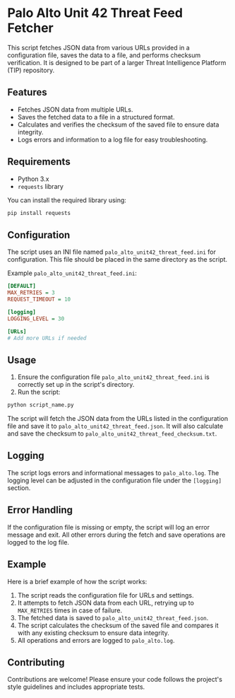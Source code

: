 # Palo Alto Unit 42 Threat Feed Fetcher

This script fetches JSON data from various URLs provided in a configuration file, saves the data to a file, and performs checksum verification. It is designed to be part of a larger Threat Intelligence Platform (TIP) repository.

## Features

- Fetches JSON data from multiple URLs.
- Saves the fetched data to a file in a structured format.
- Calculates and verifies the checksum of the saved file to ensure data integrity.
- Logs errors and information to a log file for easy troubleshooting.

## Requirements

- Python 3.x
- `requests` library

You can install the required library using:
```bash
pip install requests
```

## Configuration

The script uses an INI file named `palo_alto_unit42_threat_feed.ini` for configuration. This file should be placed in the same directory as the script.

Example `palo_alto_unit42_threat_feed.ini`:
```ini
[DEFAULT]
MAX_RETRIES = 3
REQUEST_TIMEOUT = 10

[logging]
LOGGING_LEVEL = 30

[URLs]
# Add more URLs if needed
```

## Usage

1. Ensure the configuration file `palo_alto_unit42_threat_feed.ini` is correctly set up in the script's directory.
2. Run the script:
```bash
python script_name.py
```

The script will fetch the JSON data from the URLs listed in the configuration file and save it to `palo_alto_unit42_threat_feed.json`. It will also calculate and save the checksum to `palo_alto_unit42_threat_feed_checksum.txt`.

## Logging

The script logs errors and informational messages to `palo_alto.log`. The logging level can be adjusted in the configuration file under the `[logging]` section.

## Error Handling

If the configuration file is missing or empty, the script will log an error message and exit. All other errors during the fetch and save operations are logged to the log file.

## Example

Here is a brief example of how the script works:

1. The script reads the configuration file for URLs and settings.
2. It attempts to fetch JSON data from each URL, retrying up to `MAX_RETRIES` times in case of failure.
3. The fetched data is saved to `palo_alto_unit42_threat_feed.json`.
4. The script calculates the checksum of the saved file and compares it with any existing checksum to ensure data integrity.
5. All operations and errors are logged to `palo_alto.log`.

## Contributing

Contributions are welcome! Please ensure your code follows the project's style guidelines and includes appropriate tests.

